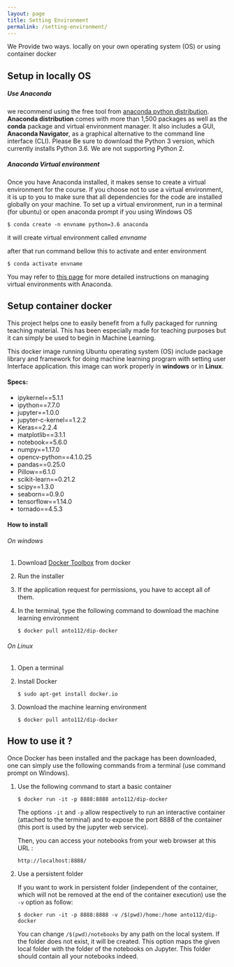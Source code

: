 ```yaml
---
layout: page
title: Setting Environment
permalink: /setting-environment/
---
```


We Provide two ways. locally on your own operating system (OS) or using container docker

## Setup in locally OS

##### Use Anaconda

we recommend using the free tool from [anaconda python distribution](https://www.anaconda.com/download/). **Anaconda distribution** comes with more than 1,500 packages as well as the **conda** package and virtual environment manager. It also includes a GUI, **Anaconda Navigator**, as a graphical alternative to the command line interface (CLI). Please Be sure to download the Python 3 version, which currently installs Python 3.6. We are not supporting Python 2.

##### Anaconda Virtual environment

Once you have Anaconda installed, it makes sense to create a virtual environment for the course. If you choose not to use a virtual environment, it is up to you to make sure that all dependencies for the code are installed globally on your machine. To set up a virtual environment, run in a terminal (for ubuntu) or open anaconda prompt if you using Windows OS

```
$ conda create -n envname python=3.6 anaconda
```

it will create virtual environment called *envname*

after that run command bellow this to activate and enter environment

```
$ conda activate envname
```

You may refer to [this page](https://conda.io/docs/user-guide/tasks/manage-environments.html) for more detailed instructions on managing virtual environments with Anaconda.





## Setup container docker 

This project helps one to easily benefit from a fully packaged for running teaching material. This has been especially made for teaching purposes but it can simply be used to begin in Machine Learning.

This docker image running Ubuntu operating system (OS) include package library and framework for doing machine learning program with setting user Interface application. this image can work properly in **windows** or in **Linux**.

#### Specs:

- ipykernel==5.1.1
- ipython==7.7.0
- jupyter==1.0.0
- jupyter-c-kernel==1.2.2
- Keras==2.2.4
- matplotlib==3.1.1
- notebook==5.6.0
- numpy==1.17.0
- opencv-python==4.1.0.25
- pandas==0.25.0
- Pillow==6.1.0
- scikit-learn==0.21.2
- scipy==1.3.0
- seaborn==0.9.0
- tensorflow==1.14.0
- tornado==4.5.3

#### How to install

###### On windows

1. Download [Docker Toolbox](https://docs.docker.com/docker-for-windows/install/)  from docker 

2. Run the installer

3. If the application request for permissions, you have to accept all of them.

4. In the terminal, type the following command to download the machine learning environment

   ```
   $ docker pull anto112/dip-docker
   ```

###### On Linux

1. Open a terminal

2. Install Docker

   ```
   $ sudo apt-get install docker.io
   ```

3. Download the machine learning environment

   ```
   $ docker pull anto112/dip-docker
   ```



## How to use it ?

Once Docker has been installed and the package has been downloaded, one can simply use the following commands from a terminal (use command prompt on Windows).

1. Use the following command to start a basic container

   ```
   $ docker run -it -p 8888:8888 anto112/dip-docker
   ```

   The options `-it` and `-p` allow respectively to run an interactive container (attached to the terminal) and to expose the port 8888 of the container (this port is used by the jupyter web service). 

   Then, you can access your notebooks from your web browser at this URL :

   ```
   http://localhost:8888/
   ```

2. Use a persistent folder

   If you want to work in persistent folder (independent of the container, which will not be removed at the end of the container execution) use the `-v` option as follow:

   ```
   $ docker run -it -p 8888:8888 -v /$(pwd)/home:/home anto112/dip-docker
   ```

   You can change `/$(pwd)/notebooks` by any path on the local system. If the folder does not exist, it will be created. This option maps the given local folder with the folder of the notebooks on Jupyter. This folder should contain all your notebooks indeed.

